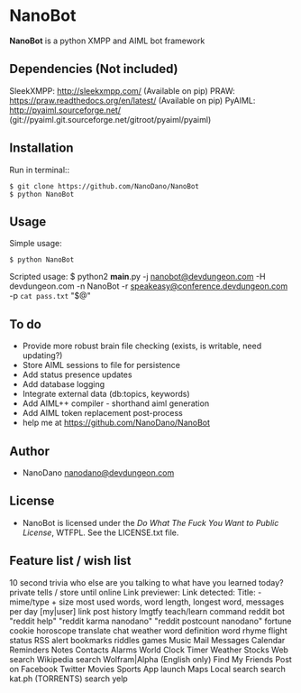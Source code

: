 NanoBot
=====

**NanoBot** is a python XMPP and AIML bot framework



Dependencies (Not included)
------
SleekXMPP: http://sleekxmpp.com/ (Available on pip)
PRAW: https://praw.readthedocs.org/en/latest/ (Available on pip)
PyAIML: http://pyaiml.sourceforge.net/ (git://pyaiml.git.sourceforge.net/gitroot/pyaiml/pyaiml)


Installation
-----

Run in terminal::

	$ git clone https://github.com/NanoDano/NanoBot
	$ python NanoBot


Usage
-----

Simple usage:

    $ python NanoBot

Scripted usage:
    $ python2 __main__.py -j nanobot@devdungeon.com -H devdungeon.com -n NanoBot -r speakeasy@conference.devdungeon.com -p `cat pass.txt` "$@"

	
To do
-----

- Provide more robust brain file checking (exists, is writable, need updating?)
- Store AIML sessions to file for persistence
- Add status presence updates
- Add database logging
- Integrate external data (db:topics, keywords)
- Add AIML++ compiler - shorthand aiml generation
- Add AIML token replacement post-process
- help me at https://github.com/NanoDano/NanoBot

Author
-----

* NanoDano <nanodano@devdungeon.com>

License
-----

* NanoBot is licensed under the *Do What The Fuck You Want to Public License*, WTFPL. See the LICENSE.txt file.


Feature list / wish list
-----
10 second trivia
who else are you talking to
what have you learned today?
private tells / store until online
Link previewer: Link detected: Title: - mime/type + size
most used words, word length, longest word, messages per day
[my|user] link post history
lmgtfy
teach/learn command
reddit bot
"reddit help"
"reddit karma nanodano"
"reddit postcount nanodano"
fortune cookie
horoscope
translate
chat
weather
word definition
word rhyme
flight status
RSS alert
bookmarks
riddles
games
Music
Mail
Messages
Calendar
Reminders
Notes
Contacts
Alarms
World Clock
Timer
Weather
Stocks
Web search
Wikipedia search
Wolfram|Alpha (English only)
Find My Friends
Post on Facebook
Twitter
Movies
Sports
App launch
Maps
Local search
search kat.ph (TORRENTS)
search yelp